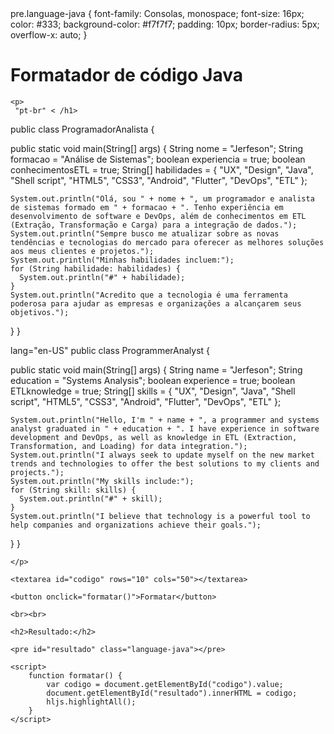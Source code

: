 <!DOCTYPE html>
<html>
<head>
	<title>Jerfeson Devs</title>
		pre.language-java {
			font-family: Consolas, monospace;
			font-size: 16px;
			color: #333;
			background-color: #f7f7f7;
			padding: 10px;
			border-radius: 5px;
			overflow-x: auto;
		}
	
</head>
<body>
	<h1>Formatador de código Java</h1>

	<p>
	 "pt-br" < /h1>
public class ProgramadorAnalista {

  public static void main(String[] args) {
    String nome = "Jerfeson";
    String formacao = "Análise de Sistemas";
    boolean experiencia = true;
    boolean conhecimentosETL = true;
    String[] habilidades = {
      "UX",
      "Design",
      "Java",
      "Shell script",
      "HTML5",
      "CSS3",
      "Android",
      "Flutter",
      "DevOps",
      "ETL"
    };

    System.out.println("Olá, sou " + nome + ", um programador e analista de sistemas formado em " + formacao + ". Tenho experiência em desenvolvimento de software e DevOps, além de conhecimentos em ETL (Extração, Transformação e Carga) para a integração de dados.");
    System.out.println("Sempre busco me atualizar sobre as novas tendências e tecnologias do mercado para oferecer as melhores soluções aos meus clientes e projetos.");
    System.out.println("Minhas habilidades incluem:");
    for (String habilidade: habilidades) {
      System.out.println("#" + habilidade);
    }
    System.out.println("Acredito que a tecnologia é uma ferramenta poderosa para ajudar as empresas e organizações a alcançarem seus objetivos.");
  }
}


 lang="en-US"
  public class ProgrammerAnalyst {

  public static void main(String[] args) {
    String name = "Jerfeson";
    String education = "Systems Analysis";
    boolean experience = true;
    boolean ETLknowledge = true;
    String[] skills = {
      "UX",
      "Design",
      "Java",
      "Shell script",
      "HTML5",
      "CSS3",
      "Android",
      "Flutter",
      "DevOps",
      "ETL"
    };

    System.out.println("Hello, I'm " + name + ", a programmer and systems analyst graduated in " + education + ". I have experience in software development and DevOps, as well as knowledge in ETL (Extraction, Transformation, and Loading) for data integration.");
    System.out.println("I always seek to update myself on the new market trends and technologies to offer the best solutions to my clients and projects.");
    System.out.println("My skills include:");
    for (String skill: skills) {
      System.out.println("#" + skill);
    }
    System.out.println("I believe that technology is a powerful tool to help companies and organizations achieve their goals.");
  }
}
	
	
	
	
	</p>

	<textarea id="codigo" rows="10" cols="50"></textarea>

	<button onclick="formatar()">Formatar</button>

	<br><br>

	<h2>Resultado:</h2>

	<pre id="resultado" class="language-java"></pre>

	<script>
		function formatar() {
			var codigo = document.getElementById("codigo").value;
			document.getElementById("resultado").innerHTML = codigo;
			hljs.highlightAll();
		}
	</script>
</body>
</html>
